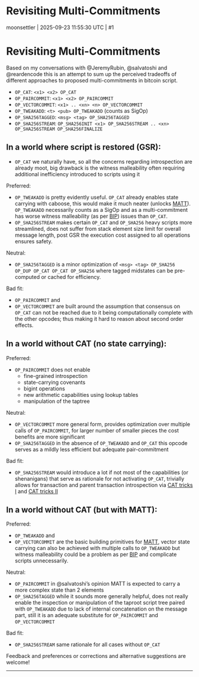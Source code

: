 # Revisiting Multi-Commitments

moonsettler | 2025-09-23 11:55:30 UTC | #1

# Revisiting Multi-Commitments

Based on my conversations with @JeremyRubin, @salvatoshi and @reardencode this is an attempt to sum up the perceived tradeoffs of different approaches to proposed multi-commitments in bitcoin script.

* `OP_CAT`: `<x1> <x2> OP_CAT`
* `OP_PAIRCOMMIT`: `<x1> <x2> OP_PAIRCOMMIT`
* `OP_VECTORCOMMIT`: `<x1> .. <xn> <n> OP_VECTORCOMMIT`
* `OP_TWEAKADD`: `<t> <pub> OP_TWEAKADD` (counts as SigOp)
* `OP_SHA256TAGGED`: `<msg> <tag> OP_SHA256TAGGED`
* `OP_SHA256STREAM`: `OP_SHA256INIT <x1> OP_SHA256STREAM .. <xn> OP_SHA256STREAM OP_SHA256FINALIZE`

## In a world where script is restored (GSR):

* `OP_CAT` we naturally have, so all the concerns regarding introspection are already moot, big drawback is the witness malleability often requiring additional inefficiency introduced to scripts using it

Preferred:

* `OP_TWEAKADD` is pretty evidently useful. `OP_CAT` already enables state carrying with caboose, this would make it much neater (unlocks [MATT](https://merkle.fun)). `OP_TWEAKADD` necessarily counts as a SigOp and as a multi-commitment has worse witness malleability (as per [BIP](https://github.com/bitcoin/bips/pull/1944)) issues than `OP_CAT`.
* `OP_SHA256STREAM` makes certain `OP_CAT` and `OP_SHA256` heavy scripts more streamlined, does not suffer from stack element size limit for overall message length, post GSR the execution cost assigned to all operations ensures safety.

Neutral:

* `OP_SHA256TAGGED` is a minor optimization of `<msg> <tag> OP_SHA256 OP_DUP OP_CAT OP_CAT OP_SHA256` where tagged midstates can be pre-computed or cached for efficiency.

Bad fit:

* `OP_PAIRCOMMIT` and
* `OP_VECTORCOMMIT` are built around the assumption that consensus on `OP_CAT` can not be reached due to it being computationally complete with the other opcodes; thus making it hard to reason about second order effects.

## In a world without CAT (no state carrying):

Preferred:

* `OP_PAIRCOMMIT` does not enable
  * fine-grained introspection
  * state-carrying covenants
  * bigint operations
  * new arithmetic capabilities using lookup tables
  * manipulation of the taptree

Neutral:

* `OP_VECTORCOMMIT` more general form, provides optimization over multiple calls of `OP_PAIRCOMMIT`, for larger number of smaller pieces the cost benefits are more significant
* `OP_SHA256TAGGED` in the absence of `OP_TWEAKADD` and `OP_CAT` this opcode serves as a mildly less efficient but adequate pair-commitment 

Bad fit:

* `OP_SHA256STREAM` would introduce a lot if not most of the capabilities (or shenanigans) that serve as rationale for not activating `OP_CAT`, trivially allows for transaction and parent transaction introspection via [CAT tricks I](https://medium.com/blockstream/cat-and-schnorr-tricks-i-faf1b59bd298) and [CAT tricks II](https://medium.com/blockstream/cat-and-schnorr-tricks-ii-2f6ede3d7bb5)

## In a world without CAT (but with MATT):

Preferred:

* `OP_TWEAKADD` and 
* `OP_VECTORCOMMIT` are the basic building primitives for [MATT](https://merkle.fun), vector state carrying can also be achieved with multiple calls to `OP_TWEAKADD` but witness malleability could be a problem as per [BIP](https://github.com/bitcoin/bips/pull/1944) and complicate scripts unnecessarily.

Neutral:

* `OP_PAIRCOMMIT` in @salvatoshi’s opinion MATT is expected to carry a more complex state than 2 elements
* `OP_SHA256TAGGED` while it sounds more generally helpful, does not really enable the inspection or manipulation of the taproot script tree paired with `OP_TWEAKADD` due to lack of internal concatenation on the message part, still it is an adequate substitute for `OP_PAIRCOMMIT` and `OP_VECTORCOMMIT`

Bad fit:

* `OP_SHA256STREAM` same rationale for all cases without `OP_CAT`

Feedback and preferences or corrections and alternative suggestions are welcome!

-------------------------


